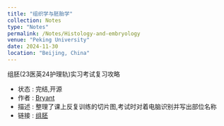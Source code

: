 ```yaml
---
title: "组织学与胚胎学"
collection: Notes
type: "Notes"
permalink: /Notes/Histology-and-embryology
venue: "Peking University"
date: 2024-11-30
location: "Beijing, China"
---
```


组胚(23医英24护理轨)实习考试复习攻略
- 状态 : 完结,开源
- 作者 : [Bryant](https://ycyue10001.github.io)
- 描述 : 整理了课上反复训练的切片图,考试时对着电脑识别并写出部位名称
- 链接 : [组胚](https://github.com/ycyue10001/Histology-and-embryology)
